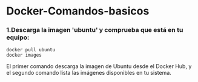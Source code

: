 # Docker-Comandos-basicos


### 1.**Descarga la imagen 'ubuntu' y comprueba que está en tu equipo**:

```
docker pull ubuntu
docker images
```

El primer comando descarga la imagen de Ubuntu desde el Docker Hub, y el segundo comando lista las imágenes disponibles en tu sistema.

